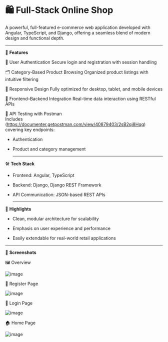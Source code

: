 # 🛍️ **Full-Stack Online Shop**


A powerful, full-featured e-commerce web application developed with Angular, TypeScript, and Django, offering a seamless blend of modern design and functional depth.


---
🚀 **Features**


🔐 User Authentication
Secure login and registration with session handling


🗂️ Category-Based Product Browsing
Organized product listings with intuitive filtering


📱 Responsive Design
Fully optimized for desktop, tablet, and mobile devices


🔁 Frontend–Backend Integration
Real-time data interaction using RESTful APIs

🧪 API Testing with Postman  
Includes (https://documenter.getpostman.com/view/40879403/2sB2qi8Hqq) covering key endpoints:
- Authentication
- Product and category management

  ---

🛠️ **Tech Stack**

* Frontend: Angular, TypeScript

* Backend: Django, Django REST Framework

* API Communication: JSON-based REST APIs

  ---


📌 **Highlights**

* Clean, modular architecture for scalability

* Emphasis on user experience and performance

* Easily extendable for real-world retail applications

---


📸 **Screenshots**

🖼️ Overview

![image](https://github.com/user-attachments/assets/21679550-0dd0-4e1e-822f-c1ad7a4befba)

📝 Register Page

![image](https://github.com/user-attachments/assets/ba929ffa-4d48-4cab-bdfe-c0082b08c486)

🔐 Login Page

![image](https://github.com/user-attachments/assets/805b41ba-830f-4596-a7b6-c7f72b2372c5)

🏠 Home Page

![image](https://github.com/user-attachments/assets/0c4b7328-125a-45d4-b051-b824bc9b892e)




